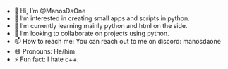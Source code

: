 - 👋 Hi, I’m @ManosDaOne
- 👀 I’m interested in creating small apps and scripts in python.
- 🌱 I’m currently learning mainly python and html on the side.
- 💞️ I’m looking to collaborate on projects using python.
- 📫 How to reach me: You can reach out to me on discord: manosdaone
- 😄 Pronouns: He/him
- ⚡ Fun fact: I hate c++.
  
